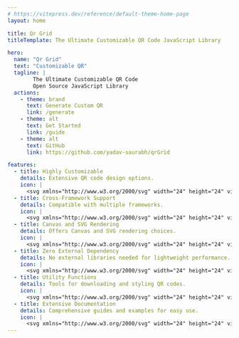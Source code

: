 ```yaml
---
# https://vitepress.dev/reference/default-theme-home-page
layout: home

title: Qr Grid
titleTemplate: The Ultimate Customizable QR Code JavaScript Library

hero:
  name: "Qr Grid"
  text: "Customizable QR"
  tagline: |
        The Ultimate Customizable QR Code
        Open Source JavaScript Library
  actions:
    - theme: brand
      text: Generate Custom QR
      link: /generate
    - theme: alt
      text: Get Started
      link: /guide
    - theme: alt
      text: GitHub
      link: https://github.com/yadav-saurabh/qrGrid

features:
  - title: Highly Customizable
    details: Extensive QR code design options.
    icon: |
      <svg xmlns="http://www.w3.org/2000/svg" width="24" height="24" viewBox="0 0 24 24" fill="none" stroke="#ff5050" stroke-width="2" stroke-linecap="round" stroke-linejoin="round" class=" lucide-sliders-horizontal"><line x1="21" x2="14" y1="4" y2="4"/><line x1="10" x2="3" y1="4" y2="4"/><line x1="21" x2="12" y1="12" y2="12"/><line x1="8" x2="3" y1="12" y2="12"/><line x1="21" x2="16" y1="20" y2="20"/><line x1="12" x2="3" y1="20" y2="20"/><line x1="14" x2="14" y1="2" y2="6"/><line x1="8" x2="8" y1="10" y2="14"/><line x1="16" x2="16" y1="18" y2="22"/></svg>
  - title: Cross-Framework Support
    details: Compatible with multiple frameworks.
    icon: |
      <svg xmlns="http://www.w3.org/2000/svg" width="24" height="24" viewBox="0 0 24 24" fill="none" stroke="#ff5050" stroke-width="2" stroke-linecap="round" stroke-linejoin="round" class="lucide lucide-boxes"><path d="M2.97 12.92A2 2 0 0 0 2 14.63v3.24a2 2 0 0 0 .97 1.71l3 1.8a2 2 0 0 0 2.06 0L12 19v-5.5l-5-3-4.03 2.42Z"/><path d="m7 16.5-4.74-2.85"/><path d="m7 16.5 5-3"/><path d="M7 16.5v5.17"/><path d="M12 13.5V19l3.97 2.38a2 2 0 0 0 2.06 0l3-1.8a2 2 0 0 0 .97-1.71v-3.24a2 2 0 0 0-.97-1.71L17 10.5l-5 3Z"/><path d="m17 16.5-5-3"/><path d="m17 16.5 4.74-2.85"/><path d="M17 16.5v5.17"/><path d="M7.97 4.42A2 2 0 0 0 7 6.13v4.37l5 3 5-3V6.13a2 2 0 0 0-.97-1.71l-3-1.8a2 2 0 0 0-2.06 0l-3 1.8Z"/><path d="M12 8 7.26 5.15"/><path d="m12 8 4.74-2.85"/><path d="M12 13.5V8"/></svg>
  - title: Canvas and SVG Rendering
    details: Offers Canvas and SVG rendering choices.
    icon: |
      <svg xmlns="http://www.w3.org/2000/svg" width="24" height="24" viewBox="0 0 24 24" fill="none" stroke="#ff5050" stroke-width="2" stroke-linecap="round" stroke-linejoin="round" class="lucide lucide-paintbrush-vertical"><path d="M10 2v2"/><path d="M14 2v4"/><path d="M17 2a1 1 0 0 1 1 1v9H6V3a1 1 0 0 1 1-1z"/><path d="M6 12a1 1 0 0 0-1 1v1a2 2 0 0 0 2 2h2a1 1 0 0 1 1 1v2.9a2 2 0 1 0 4 0V17a1 1 0 0 1 1-1h2a2 2 0 0 0 2-2v-1a1 1 0 0 0-1-1"/></svg>
  - title: Zero External Dependency
    details: No external libraries needed for lightweight performance.
    icon: |
      <svg xmlns="http://www.w3.org/2000/svg" width="24" height="24" viewBox="0 0 24 24" fill="none" stroke="#ff5050" stroke-width="2" stroke-linecap="round" stroke-linejoin="round" class="lucide lucide-package-x"><path d="M21 10V8a2 2 0 0 0-1-1.73l-7-4a2 2 0 0 0-2 0l-7 4A2 2 0 0 0 3 8v8a2 2 0 0 0 1 1.73l7 4a2 2 0 0 0 2 0l2-1.14"/><path d="m7.5 4.27 9 5.15"/><polyline points="3.29 7 12 12 20.71 7"/><line x1="12" x2="12" y1="22" y2="12"/><path d="m17 13 5 5m-5 0 5-5"/></svg>
  - title: Utility Functions
    details: Tools for downloading and styling QR codes.
    icon: |
      <svg xmlns="http://www.w3.org/2000/svg" width="24" height="24" viewBox="0 0 24 24" fill="none" stroke="#ff5050" stroke-width="2" stroke-linecap="round" stroke-linejoin="round" class="lucide lucide-pocket-knife"><path d="M3 2v1c0 1 2 1 2 2S3 6 3 7s2 1 2 2-2 1-2 2 2 1 2 2"/><path d="M18 6h.01"/><path d="M6 18h.01"/><path d="M20.83 8.83a4 4 0 0 0-5.66-5.66l-12 12a4 4 0 1 0 5.66 5.66Z"/><path d="M18 11.66V22a4 4 0 0 0 4-4V6"/></svg>
  - title: Extensive Documentation
    details: Comprehensive guides and examples for easy use.
    icon: |
      <svg xmlns="http://www.w3.org/2000/svg" width="24" height="24" viewBox="0 0 24 24" fill="none" stroke="#ff5050" stroke-width="2" stroke-linecap="round" stroke-linejoin="round" class="lucide lucide-file-text"><path d="M15 2H6a2 2 0 0 0-2 2v16a2 2 0 0 0 2 2h12a2 2 0 0 0 2-2V7Z"/><path d="M14 2v4a2 2 0 0 0 2 2h4"/><path d="M10 9H8"/><path d="M16 13H8"/><path d="M16 17H8"/></svg>
---
```


